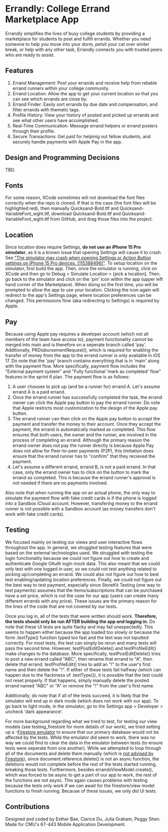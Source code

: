 # Errandly: College Errand Marketplace App
Errandly simplifies the lives of busy college students by providing a marketplace for students to post and fulfill errands. Whether you need someone to help you move into your dorm, petsit your cat over winter break, or help with any other task, Errandly connects you with trusted peers who are ready to assist.

## Features
1. Errand Management: Post your errands and receive help from reliable errand runners within your college community.
2. Errand Location: Allow the app to get your current location so that you can see which errands are close by.
3. Errand Finder: Easily sort errands by due date and compensation, and filter errands with thematic tags.
4. Profile History: View your history of posted and picked up errands and see what other users have accomplished.  
5. Real-Time Communication: Message errand helpers or errand posters through their profile.
6. Secure Transactions: Get paid for helpinig out fellow students, and securely handle payments with Apple Pay in the app.

## Design and Programming Decisions
TBD.

## Fonts
For some reason, XCode sometimes will not download the font files correctly when the repo is cloned. If that is the case (the font files will be highlighted red), then manually Quicksand-Bold.ttf and Quicksand-VariableFont_wght.ttf, download Quicksand-Bold.ttf and Quicksand-VariableFont_wght.ttf from GitHub, and drag those files into the project.

## Location
Since location does require Settings, **do not use an iPhone 15 Pro simulator**, as it is a known issue that opening Settings will cause it to crash. See ["The simulator may crash when opening Settings or Action Button settings on iPhone 15 Pro devices. (115388496)"](https://developer.apple.com/documentation/xcode-release-notes/xcode-15-release-notes#Known-Issues). To setup location on the simulator, first build the app. Then, once the simulator is running, click on XCode and then go to Debug > Simulate Location > [pick a location]. Then, go back to the simulator and click on the 'pin' icon within the app (upper left hand corner of the Marketplace). When doing so the first time, you will be prompted to allow the app to use your location. Clicking the icon again will redirect to the app's Settings page, where location preferences can be changed. This permissions flow (aka redirecting to Settings) is required by Apple.

## Pay
Because using Apple pay requires a developer account (which not all members of the team have access to), payment functionality cannot be merged into main and is therefore on a seperate branch called 'pay'. Additionally, PKDisbursementRequest(), which is required for enabling the transfer of money from the app to the errand runner is only available in iOS 17. Do note that the 'pay' branch contains everything that is in 'main' along with the payment flow. More specifically, payment flow includes the "External payment system" and "Fully functional 'mark as completed' flow" features in the sprint 6 plan. The payment flow is as follows:

1. A user chooses to pick up (and be a runner for) errand A. Let's assume errand A is a paid errand.
2. Once the errand runner has successfully completed the task, the errand owner can click the Apple pay button to pay the errand runner. Do note that Apple restricts most customization to the design of the Apple pay button.
3. The errand runner can then click on the Apple pay button to accept the payment and transfer the money to their account. Once they accept the payment, the errand is automatically marked as completed. This flow ensures that both users, the owner and the runner, are involved in the process of completing an errand. Although the primary reason the errand owner does not pay the runner directly is because Apple Pay does not allow for Peer-to-peer payments (P2P), this limitation does ensure that the errand runner has to "confirm" that they recieved the payment.
4. Let's assume a different errand, errand B, is not a paid errand. In that case, only the errand owner has to click on the button to mark the errand as completed. This is because the errand runner's approval is not needed if there are no payments involved.

Also note that when running the app on an actual phone, the only way to simulate the payment flow with fake credit cards is if the phone is logged into a Sandbox iCloud account. However, transfering money to the errand runner is not possible with a Sandbox account (as money transfers don't work with fake credit cards).

## Testing
We focused mainly on testing our views and user interactive flows throughout the app. In general, we struggled testing features that were based on the external technologies used. We struggled with testing the login functionality because we could not figure out how to create and authenticate Google OAuth login mock data. This also meant that we could only test with one logged in user, so we could not test anything related to picking up/completing an errand. We could also not figure out how to best test enabling/updating location preferences. Finally, we could not figure out the best way to test payment, especially since StoreKit Testing (one way to test payments) assumes that the items/subscriptions that can be purchased have a set price, which is not the case for our app (users can create many different errands with any price). These issues are the primary reason for the lines of the code that are not covered by our tests.

Once you log in, all of the tests that were written should work. **Therefore, the tests should only be run AFTER building the app and logging in.** Do note that these UI tests are quite flacky and may fail unexpectedly. This seems to happen either because the app loaded too slowly or because the form .textType() function typed too fast and the text was not inputted correctly. For most tests, the test can simply be rerun and many tests will pass the second time. However, testPostEditDelete() and testProfileEdit() make changes to the database. More specifically, testPostEditDelete() tries to post a new errand called "ABC", then rename that errand to "A", then delete that errand. testProfileEdit() tries to add an "!" to the user's first name and then delete the "!". If either of these tests fail halfway (which can happen due to the flackiness of .textType()), it is possible that the test could not reset properly. If that happens, simply manually delete the posted errand named "ABC" or "A" or remove the "!" from the user's first name.

Additionally, do note that if all of the tests succeed, it is likely that the simulator will end up in dark mode (which does not work with our app). To go back to light mode, in the simulator, go to the Settings app > Developer > uncheck 'dark appearance'.

For more background regarding what we tried to test, for testing our view models (see testing_firestore for more details of our work), we tried setting up a -[Firestore emulator](https://cloud.google.com/firestore/docs/emulator#swift) to ensure that our primary database would not be affected by the tests. While the emulator did seem to work, there was no way we could find to clear the data in the emulator between tests (to ensure tests were seperate from one another). While we attempted to loop through all of the documents and delete them manually (which is [not advised by Firestore](https://firebase.google.com/docs/firestore/manage-data/delete-data)), since document.reference.delete() is not an async function, the deletions would not complete before the rest of the tests started running, breaking those tests. Furthermore, besides errandsViewModel.create(), which was forced to be async to get a part of our app to work, the rest of the functions are not async. This again causes problems with testing because the tests only work if we can await for the firestore/view model functions to finish running. Because of these issues, we only did UI tests.

## Contributions
Designed and coded by Esther Bae, Clarice Du, Julia Graham, Peggy Shen.
Made for CMU's 67-443 Mobile Application Development.

